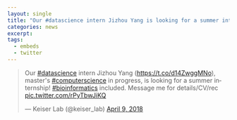 ```yaml
---
layout: single
title: "Our #datascience intern Jizhou Yang is looking for a summer internship!"
categories: news
excerpt:
tags:
  - embeds
  - twitter
---
```


<blockquote class="twitter-tweet" data-lang="en"><p lang="en" dir="ltr">Our <a href="https://twitter.com/hashtag/datascience?src=hash&amp;ref_src=twsrc%5Etfw">#datascience</a> intern Jizhou Yang (<a href="https://t.co/d14ZwggMNo">https://t.co/d14ZwggMNo</a>), master&#39;s <a href="https://twitter.com/hashtag/computerscience?src=hash&amp;ref_src=twsrc%5Etfw">#computerscience</a> in progress, is looking for a summer internship! <a href="https://twitter.com/hashtag/bioinformatics?src=hash&amp;ref_src=twsrc%5Etfw">#bioinformatics</a> included. Message me for details/CV/rec <a href="https://t.co/rPyTbwJiKQ">pic.twitter.com/rPyTbwJiKQ</a></p>&mdash; Keiser Lab (@keiser_lab) <a href="https://twitter.com/keiser_lab/status/983492259021754369?ref_src=twsrc%5Etfw">April 9, 2018</a></blockquote>
<script async src="https://platform.twitter.com/widgets.js" charset="utf-8"></script>